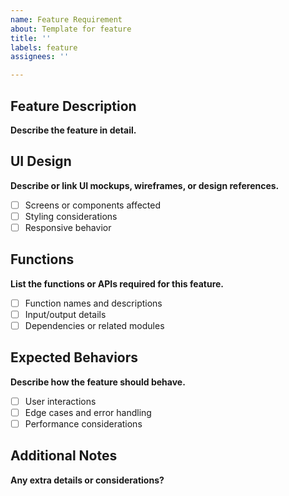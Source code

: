 ```yaml
---
name: Feature Requirement
about: Template for feature
title: ''
labels: feature
assignees: ''

---
```


## Feature Description

**Describe the feature in detail.**

## UI Design

**Describe or link UI mockups, wireframes, or design references.**

- [ ] Screens or components affected
- [ ] Styling considerations
- [ ] Responsive behavior

## Functions

**List the functions or APIs required for this feature.**

- [ ] Function names and descriptions
- [ ] Input/output details
- [ ] Dependencies or related modules

## Expected Behaviors

**Describe how the feature should behave.**

- [ ] User interactions
- [ ] Edge cases and error handling
- [ ] Performance considerations

## Additional Notes

**Any extra details or considerations?**
